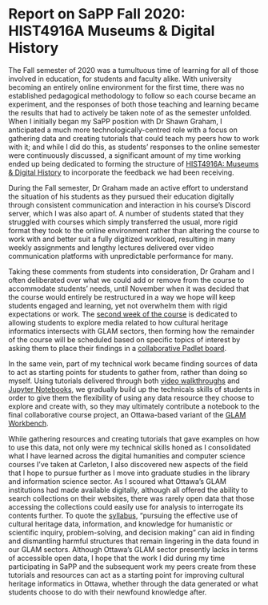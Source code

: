# Report on SaPP Fall 2020: HIST4916A Museums & Digital History

The Fall semester of 2020 was a tumultuous time of learning for all of those involved in education, for students and faculty alike. With university becoming an entirely online environment for the first time, there was no established pedagogical methodology to follow so each course became an experiment, and the responses of both those teaching and learning became the results that had to actively be taken note of as the semester unfolded. When I initially began my SaPP position with Dr Shawn Graham, I anticipated a much more technologically-centred role with a focus on gathering data and creating tutorials that could teach my peers how to work with it; and while I did do this, as students’ responses to the online semester were continuously discussed, a significant amount of my time working ended up being dedicated to forming the structure of [HIST4916A: Museums & Digital History](https://dhmuse.netlify.app/) to incorporate the feedback we had been receiving.

During the Fall semester, Dr Graham made an active effort to understand the situation of his students as they pursued their education digitally through consistent communication and interaction in his course’s Discord server, which I was also apart of. A number of students stated that they struggled with courses which simply transferred the usual, more rigid format they took to the online environment rather than altering the course to work with and better suit a fully digitized workload, resulting in many weekly assignments and lengthy lectures delivered over video communication platforms with unpredictable performance for many.

Taking these comments from students into consideration, Dr Graham and I often deliberated over what we could add or remove from the course to accommodate students’ needs, until November when it was decided that the course would entirely be restructured in a way we hope will keep students engaged and learning, yet not overwhelm them with rigid expectations or work. The [second week of the course](https://dhmuse.netlify.app/week/two/instructions/) is dedicated to allowing students to explore media related to how cultural heritage informatics intersects with GLAM sectors, then forming how the remainder of the course will be scheduled based on specific topics of interest by asking them to place their findings in a [collaborative Padlet board](https://padlet.com/shawngraham1/jnpyi1hmkjbtzbp0).

In the same vein, part of my technical work became finding sources of data to act as starting points for students to gather from, rather than doing so myself. Using tutorials delivered through both [video walkthroughs](https://dhmuse.netlify.app/building/jupyter/) and [Jupyter Notebooks](https://dhmuse.netlify.app/building/technotes-toc/), we gradually build up the technicals skills of students in order to give them the flexibility of using any data resource they choose to explore and create with, so they may ultimately contribute a notebook to the final collaborative course project, an Ottawa-based variant of the [GLAM Workbench](https://glam-workbench.github.io/).

While gathering resources and creating tutorials that gave examples on how to use this data, not only were my technical skills honed as I consolidated what I have learned across the digital humanities and computer science courses I’ve taken at Carleton, I also discovered new aspects of the field that I hope to pursue further as I move into graduate studies in the library and information science sector. As I scoured what Ottawa’s GLAM institutions had made available digitally, although all offered the ability to search collections on their websites, there was rarely open data that those accessing the collections could easily use for analysis to interrogate its contents further. To quote the [syllabus](https://dhmuse.netlify.app/docs/1-coursedescription/), “pursuing the effective use of cultural heritage data, information, and knowledge for humanistic or scientific inquiry, problem-solving, and decision making” can aid in finding and dismantling harmful structures that remain lingering in the data found in our GLAM sectors. Although Ottawa’s GLAM sector presently lacks in terms of accessible open data, I hope that the work I did during my time participating in SaPP and the subsequent work my peers create from these tutorials and resources can act as a starting point for improving cultural heritage informatics in Ottawa, whether through the data generated or what students choose to do with their newfound knowledge after.
